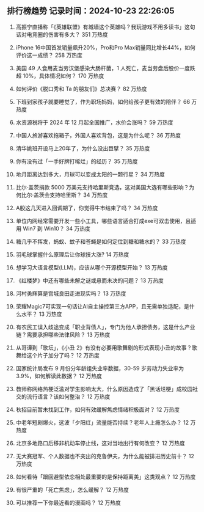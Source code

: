 
## 排行榜趋势 记录时间：2024-10-23 22:26:05
  
  1. 高振宁直播称「《英雄联盟》有城墙这个英雄吗？我玩游戏不用多读书」这句话对电竞圈的伤害有多大？ 351 万热度
    
  2. iPhone 16中国首发销量飙升20%，Pro和Pro Max销量同比增长44%，如何评价这一成绩？ 258 万热度
    
  3. 美国 49 人食用麦当劳汉堡感染大肠杆菌，1 人死亡，麦当劳盘后股价一度跌超 10%，具体情况如何？ 170 万热度
    
  4. 如何评价《脱口秀和 Ta 的朋友们》总决赛？ 82 万热度
    
  5. 下班到家孩子就要睡觉了，作为职场妈妈，如何给孩子更有效的陪伴？ 66 万热度
    
  6. 水资源税将于 2024 年 12 月起全国推广，水价会涨吗？ 59 万热度
    
  7. 中国人旅游喜欢拖箱子，外国人喜欢背包，这是为什么呢？ 36 万热度
    
  8. 清华姚班开设马上20年了，为什么没出巨擘？ 35 万热度
    
  9. 你有没有过「一手好牌打稀烂」的经历？ 35 万热度
    
  10. 地月距离达到多大，月球可以变成太阳的一颗行星？ 34 万热度
    
  11. 比尔·盖茨捐款 5000 万美元支持哈里斯竞选，这对美国大选有哪些影响？为何比尔·盖茨会支持哈里斯？ 34 万热度
    
  12. A股这几天进入回调期了，你觉得牛市结束了吗？ 34 万热度
    
  13. 单位内网经常需要开发一些小工具，哪些语言适合打成exe可双击使用，且适用 Win7 到 Win10？ 34 万热度
    
  14. 糖几乎不挥发，蚂蚁、蚊子和苍蝇是如何定位到糖和糖水的？ 33 万热度
    
  15. 羽毛球掌握什么原理后让你球技大涨? 14 万热度
    
  16. 想学习大语言模型(LLM)，应该从哪个开源模型开始？ 13 万热度
    
  17. 《红楼梦》中还有哪些未解之谜或悬而未决的问题？ 13 万热度
    
  18. 河村勇辉算是宫城良田走进现实吗？ 13 万热度
    
  19. 荣耀Magic7可实现一句话让AI自主操控第三方APP，且无需单独适配，是什么水平？ 13 万热度
    
  20. 有农民工误入歧途变成「职业背债人」，专门为他人承担债务，这是什么产业链？需要承担哪些法律风险？ 13 万热度
    
  21. 从哥谭到「歌坛」，《小丑 2》有没有必要用歌舞剧的形式表现小丑的故事？歌舞给这个片子加分了吗？ 12 万热度
    
  22. 国家统计局发布 9 月份分年龄组失业率数据，30-59 岁劳动力失业率为 3.9%，如何解读此数据？ 12 万热度
    
  23. 教师称网络热梗泛滥对学生影响太大，什么原因造成了「黑话烂梗」成校园社交的流行语言？该如何整治？ 12 万热度
    
  24. 秋招目前暂未找到工作，如何有效缓解焦虑情绪积极面对？ 12 万热度
    
  25. 中老年短剧爆火，这波「夕阳红」流量能否持续？老年人上瘾怎么办？ 12 万热度
    
  26. 北京多地路口后移非机动车停止线，这对当地出行有何改变？ 12 万热度
    
  27. 无大赛冠军、个人数据也不突出的克鲁伊夫，为什么能被排进历史前十？ 12 万热度
    
  28. 如何看待「跟回避型依恋相处最重要的是保持距离美」这类观点？ 12 万热度
    
  29. 有很严重的「死亡焦虑」，怎么缓解？ 12 万热度
    
  30. 可以推荐一下你最近看的漫画吗？ 12 万热度
    